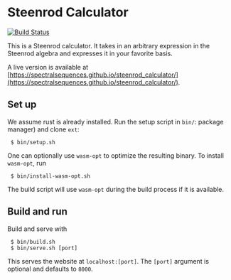 # Steenrod Calculator
[![Build Status](https://travis-ci.com/SpectralSequences/steenrod_calculator.svg?branch=master)](https://travis-ci.com/SpectralSequences/steenrod_calculator)

This is a Steenrod calculator. It takes in an arbitrary expression in the
Steenrod algebra and expresses it in your favorite basis.

A live version is available at [https://spectralsequences.github.io/steenrod_calculator/](https://spectralsequences.github.io/steenrod_calculator/).

## Set up
We assume rust is already installed. Run the setup script in `bin/`:
package manager) and clone `ext`:
```console
 $ bin/setup.sh
```

One can optionally use `wasm-opt` to optimize the resulting binary. To install `wasm-opt`, run
```console
 $ bin/install-wasm-opt.sh
```
The build script will use `wasm-opt` during the build process if it is available.

## Build and run
Build and serve with
```console
 $ bin/build.sh
 $ bin/serve.sh [port]
```
This serves the website at `localhost:[port]`. The `[port]` argument is optional and defaults to `8000`.
